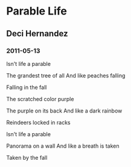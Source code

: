 # Parable Life
## Deci Hernandez
### 2011-05-13

Isn't life a parable

The grandest tree of all
And like peaches falling

Falling in the fall

The scratched color purple

The purple on its back
And like a dark rainbow

Reindeers locked in racks

Isn't life a parable

Panorama on a wall
And like a breath is taken

Taken by the fall
